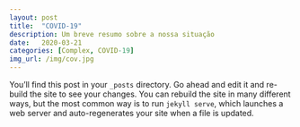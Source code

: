 ```yaml
---
layout: post
title:  "COVID-19"
description: Um breve resumo sobre a nossa situação
date:   2020-03-21
categories: [Complex, COVID-19]
img_url: /img/cov.jpg
---
```

You’ll find this post in your `_posts` directory. Go ahead and edit it and re-build the site to see your changes. You can rebuild the site in many different ways, but the most common way is to run `jekyll serve`, which launches a web server and auto-regenerates your site when a file is updated.
